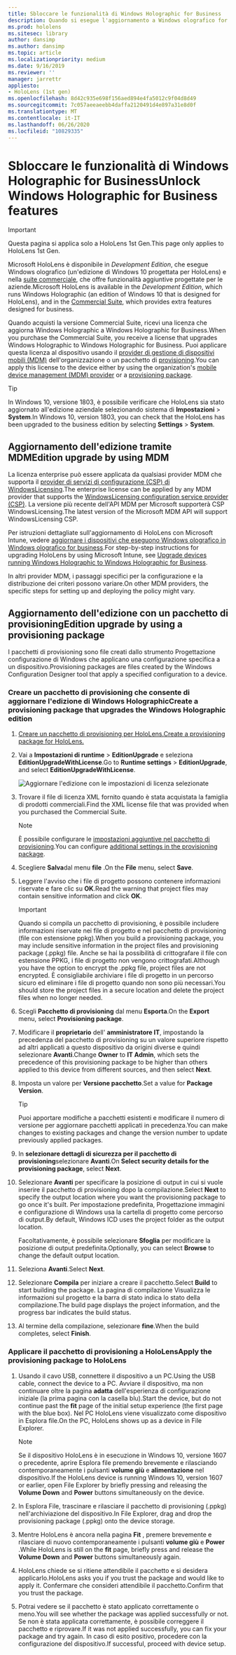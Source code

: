 ```yaml
---
title: Sbloccare le funzionalità di Windows Holographic for Business
description: Quando si esegue l'aggiornamento a Windows olografico for business, HoloLens offre funzionalità aggiuntive progettate per le aziende.
ms.prod: hololens
ms.sitesec: library
author: dansimp
ms.author: dansimp
ms.topic: article
ms.localizationpriority: medium
ms.date: 9/16/2019
ms.reviewer: ''
manager: jarrettr
appliesto:
- HoloLens (1st gen)
ms.openlocfilehash: 8d42c935e698f156aed894e4fa5012c9f04d8d49
ms.sourcegitcommit: 7c057aeeaeebb4daffa2120491d4e897a31e8d0f
ms.translationtype: MT
ms.contentlocale: it-IT
ms.lasthandoff: 06/26/2020
ms.locfileid: "10829335"
---
```

# <span data-ttu-id="87186-103">Sbloccare le funzionalità di Windows Holographic for Business</span><span class="sxs-lookup"><span data-stu-id="87186-103">Unlock Windows Holographic for Business features</span></span>

> [!IMPORTANT]
> <span data-ttu-id="87186-104">Questa pagina si applica solo a HoloLens 1st Gen.</span><span class="sxs-lookup"><span data-stu-id="87186-104">This page only applies to HoloLens 1st Gen.</span></span>

<span data-ttu-id="87186-105">Microsoft HoloLens è disponibile in *Development Edition*, che esegue Windows olografico (un'edizione di Windows 10 progettata per HoloLens) e nella [suite commerciale](hololens-commercial-features.md), che offre funzionalità aggiuntive progettate per le aziende.</span><span class="sxs-lookup"><span data-stu-id="87186-105">Microsoft HoloLens is available in the *Development Edition*, which runs Windows Holographic (an edition of Windows 10 that is designed for HoloLens), and in the [Commercial Suite](hololens-commercial-features.md), which provides extra features designed for business.</span></span>

<span data-ttu-id="87186-106">Quando acquisti la versione Commercial Suite, ricevi una licenza che aggiorna Windows Holographic a Windows Holographic for Business.</span><span class="sxs-lookup"><span data-stu-id="87186-106">When you purchase the Commercial Suite, you receive a license that upgrades Windows Holographic to Windows Holographic for Business.</span></span> <span data-ttu-id="87186-107">Puoi applicare questa licenza al dispositivo usando il [provider di gestione di dispositivi mobili (MDM)](#edition-upgrade-by-using-mdm) dell'organizzazione o un pacchetto di [provisioning](#edition-upgrade-by-using-a-provisioning-package).</span><span class="sxs-lookup"><span data-stu-id="87186-107">You can apply this license to the device either by using the organization's [mobile device management (MDM) provider](#edition-upgrade-by-using-mdm) or a [provisioning package](#edition-upgrade-by-using-a-provisioning-package).</span></span>

> [!TIP]
> <span data-ttu-id="87186-108">In Windows 10, versione 1803, è possibile verificare che HoloLens sia stato aggiornato all'edizione aziendale selezionando sistema di **Impostazioni**  >  **System**.</span><span class="sxs-lookup"><span data-stu-id="87186-108">In Windows 10, version 1803, you can check that the HoloLens has been upgraded to the business edition by selecting **Settings** > **System**.</span></span>

## <span data-ttu-id="87186-109">Aggiornamento dell'edizione tramite MDM</span><span class="sxs-lookup"><span data-stu-id="87186-109">Edition upgrade by using MDM</span></span>

<span data-ttu-id="87186-110">La licenza enterprise può essere applicata da qualsiasi provider MDM che supporta il [provider di servizi di configurazione (CSP) di WindowsLicensing](https://msdn.microsoft.com/library/windows/hardware/dn904983.aspx).</span><span class="sxs-lookup"><span data-stu-id="87186-110">The enterprise license can be applied by any MDM provider that supports the [WindowsLicensing configuration service provider (CSP)](https://msdn.microsoft.com/library/windows/hardware/dn904983.aspx).</span></span> <span data-ttu-id="87186-111">La versione più recente dell'API MDM per Microsoft supporterà CSP WindowsLicensing.</span><span class="sxs-lookup"><span data-stu-id="87186-111">The latest version of the Microsoft MDM API will support WindowsLicensing CSP.</span></span>

<span data-ttu-id="87186-112">Per istruzioni dettagliate sull'aggiornamento di HoloLens con Microsoft Intune, vedere [aggiornare i dispositivi che eseguono Windows olografico in Windows olografico for business](https://docs.microsoft.com/intune/holographic-upgrade).</span><span class="sxs-lookup"><span data-stu-id="87186-112">For step-by-step instructions for upgrading HoloLens by using Microsoft Intune, see [Upgrade devices running Windows Holographic to Windows Holographic for Business](https://docs.microsoft.com/intune/holographic-upgrade).</span></span>

 <span data-ttu-id="87186-113">In altri provider MDM, i passaggi specifici per la configurazione e la distribuzione dei criteri possono variare.</span><span class="sxs-lookup"><span data-stu-id="87186-113">On other MDM providers, the specific steps for setting up and deploying the policy might vary.</span></span>

## <span data-ttu-id="87186-114">Aggiornamento dell'edizione con un pacchetto di provisioning</span><span class="sxs-lookup"><span data-stu-id="87186-114">Edition upgrade by using a provisioning package</span></span>

<span data-ttu-id="87186-115">I pacchetti di provisioning sono file creati dallo strumento Progettazione configurazione di Windows che applicano una configurazione specifica a un dispositivo.</span><span class="sxs-lookup"><span data-stu-id="87186-115">Provisioning packages are files created by the Windows Configuration Designer tool that apply a specified configuration to a device.</span></span>

### <span data-ttu-id="87186-116">Creare un pacchetto di provisioning che consente di aggiornare l'edizione di Windows Holographic</span><span class="sxs-lookup"><span data-stu-id="87186-116">Create a provisioning package that upgrades the Windows Holographic edition</span></span>

1. [<span data-ttu-id="87186-117">Creare un pacchetto di provisioning per HoloLens.</span><span class="sxs-lookup"><span data-stu-id="87186-117">Create a provisioning package for HoloLens.</span></span>](hololens-provisioning.md)
1. <span data-ttu-id="87186-118">Vai a **Impostazioni di runtime** > **EditionUpgrade** e seleziona **EditionUpgradeWithLicense**.</span><span class="sxs-lookup"><span data-stu-id="87186-118">Go to **Runtime settings** > **EditionUpgrade**, and select **EditionUpgradeWithLicense**.</span></span>

    ![Aggiornare l'edizione con le impostazioni di licenza selezionate](images/icd1.png)

1. <span data-ttu-id="87186-120">Trovare il file di licenza XML fornito quando è stata acquistata la famiglia di prodotti commerciali.</span><span class="sxs-lookup"><span data-stu-id="87186-120">Find the XML license file that was provided when you purchased the Commercial Suite.</span></span>

    > [!NOTE]
    > <span data-ttu-id="87186-121">È possibile configurare le [impostazioni aggiuntive nel pacchetto di provisioning](hololens-provisioning.md).</span><span class="sxs-lookup"><span data-stu-id="87186-121">You can configure [additional settings in the provisioning package](hololens-provisioning.md).</span></span>

1. <span data-ttu-id="87186-122">Scegliere **Salva**dal menu **file** .</span><span class="sxs-lookup"><span data-stu-id="87186-122">On the **File** menu, select **Save**.</span></span> 

1. <span data-ttu-id="87186-123">Leggere l'avviso che i file di progetto possono contenere informazioni riservate e fare clic su **OK**.</span><span class="sxs-lookup"><span data-stu-id="87186-123">Read the warning that project files may contain sensitive information and click **OK**.</span></span>

    > [!IMPORTANT]
    > <span data-ttu-id="87186-124">Quando si compila un pacchetto di provisioning, è possibile includere informazioni riservate nei file di progetto e nel pacchetto di provisioning (file con estensione ppkg).</span><span class="sxs-lookup"><span data-stu-id="87186-124">When you build a provisioning package, you may include sensitive information in the project files and provisioning package (.ppkg) file.</span></span> <span data-ttu-id="87186-125">Anche se hai la possibilità di crittografare il file con estensione PPKG, i file di progetto non vengono crittografati.</span><span class="sxs-lookup"><span data-stu-id="87186-125">Although you have the option to encrypt the .ppkg file, project files are not encrypted.</span></span> <span data-ttu-id="87186-126">È consigliabile archiviare i file di progetto in un percorso sicuro ed eliminare i file di progetto quando non sono più necessari.</span><span class="sxs-lookup"><span data-stu-id="87186-126">You should store the project files in a secure location and delete the project files when no longer needed.</span></span>

1. <span data-ttu-id="87186-127">Scegli **Pacchetto di provisioning** dal menu **Esporta**.</span><span class="sxs-lookup"><span data-stu-id="87186-127">On the **Export** menu, select **Provisioning package**.</span></span>

1. <span data-ttu-id="87186-128">Modificare il **proprietario** dell' **amministratore IT**, impostando la precedenza del pacchetto di provisioning su un valore superiore rispetto ad altri applicati a questo dispositivo da origini diverse e quindi selezionare **Avanti**.</span><span class="sxs-lookup"><span data-stu-id="87186-128">Change **Owner** to **IT Admin**, which sets the precedence of this provisioning package to be higher than others applied to this device from different sources, and then select **Next**.</span></span>

1. <span data-ttu-id="87186-129">Imposta un valore per **Versione pacchetto**.</span><span class="sxs-lookup"><span data-stu-id="87186-129">Set a value for **Package Version**.</span></span>

    > [!TIP]
    > <span data-ttu-id="87186-130">Puoi apportare modifiche a pacchetti esistenti e modificare il numero di versione per aggiornare pacchetti applicati in precedenza.</span><span class="sxs-lookup"><span data-stu-id="87186-130">You can make changes to existing packages and change the version number to update previously applied packages.</span></span>

1. <span data-ttu-id="87186-131">In **selezionare dettagli di sicurezza per il pacchetto di provisioning**selezionare **Avanti**.</span><span class="sxs-lookup"><span data-stu-id="87186-131">On **Select security details for the provisioning package**, select **Next**.</span></span>

1. <span data-ttu-id="87186-132">Selezionare **Avanti** per specificare la posizione di output in cui si vuole inserire il pacchetto di provisioning dopo la compilazione.</span><span class="sxs-lookup"><span data-stu-id="87186-132">Select **Next** to specify the output location where you want the provisioning package to go once it's built.</span></span> <span data-ttu-id="87186-133">Per impostazione predefinita, Progettazione immagini e configurazione di Windows usa la cartella di progetto come percorso di output.</span><span class="sxs-lookup"><span data-stu-id="87186-133">By default, Windows ICD uses the project folder as the output location.</span></span>

    <span data-ttu-id="87186-134">Facoltativamente, è possibile selezionare **Sfoglia** per modificare la posizione di output predefinita.</span><span class="sxs-lookup"><span data-stu-id="87186-134">Optionally, you can select **Browse** to change the default output location.</span></span>

1. <span data-ttu-id="87186-135">Seleziona **Avanti**.</span><span class="sxs-lookup"><span data-stu-id="87186-135">Select **Next**.</span></span>

1. <span data-ttu-id="87186-136">Selezionare **Compila** per iniziare a creare il pacchetto.</span><span class="sxs-lookup"><span data-stu-id="87186-136">Select **Build** to start building the package.</span></span> <span data-ttu-id="87186-137">La pagina di compilazione Visualizza le informazioni sul progetto e la barra di stato indica lo stato della compilazione.</span><span class="sxs-lookup"><span data-stu-id="87186-137">The build page displays the project information, and the progress bar indicates the build status.</span></span>

1. <span data-ttu-id="87186-138">Al termine della compilazione, selezionare **fine**.</span><span class="sxs-lookup"><span data-stu-id="87186-138">When the build completes, select **Finish**.</span></span>

### <span data-ttu-id="87186-139">Applicare il pacchetto di provisioning a HoloLens</span><span class="sxs-lookup"><span data-stu-id="87186-139">Apply the provisioning package to HoloLens</span></span>

1. <span data-ttu-id="87186-140">Usando il cavo USB, connettere il dispositivo a un PC.</span><span class="sxs-lookup"><span data-stu-id="87186-140">Using the USB cable, connect the device to a PC.</span></span> <span data-ttu-id="87186-141">Avviare il dispositivo, ma non continuare oltre la pagina **adatta** dell'esperienza di configurazione iniziale (la prima pagina con la casella blu).</span><span class="sxs-lookup"><span data-stu-id="87186-141">Start the device, but do not continue past the **fit** page of the initial setup experience (the first page with the blue box).</span></span> <span data-ttu-id="87186-142">Nel PC HoloLens viene visualizzato come dispositivo in Esplora file.</span><span class="sxs-lookup"><span data-stu-id="87186-142">On the PC, HoloLens shows up as a device in File Explorer.</span></span>

    > [!NOTE]
    > <span data-ttu-id="87186-143">Se il dispositivo HoloLens è in esecuzione in Windows 10, versione 1607 o precedente, aprire Esplora file premendo brevemente e rilasciando contemporaneamente i pulsanti **volume giù** e **alimentazione** nel dispositivo.</span><span class="sxs-lookup"><span data-stu-id="87186-143">If the HoloLens device is running Windows 10, version 1607 or earlier, open File Explorer by briefly pressing and releasing the **Volume Down** and **Power** buttons simultaneously on the device.</span></span>

1. <span data-ttu-id="87186-144">In Esplora File, trascinare e rilasciare il pacchetto di provisioning (.ppkg) nell'archiviazione del dispositivo.</span><span class="sxs-lookup"><span data-stu-id="87186-144">In File Explorer, drag and drop the provisioning package (.ppkg) onto the device storage.</span></span>

1. <span data-ttu-id="87186-145">Mentre HoloLens è ancora nella pagina **Fit** , premere brevemente e rilasciare di nuovo contemporaneamente i pulsanti **volume giù** e **Power** .</span><span class="sxs-lookup"><span data-stu-id="87186-145">While HoloLens is still on the **fit** page, briefly press and release the **Volume Down** and **Power** buttons simultaneously again.</span></span>

1. <span data-ttu-id="87186-146">HoloLens chiede se si ritiene attendibile il pacchetto e si desidera applicarlo.</span><span class="sxs-lookup"><span data-stu-id="87186-146">HoloLens asks you if you trust the package and would like to apply it.</span></span> <span data-ttu-id="87186-147">Confermare che consideri attendibile il pacchetto.</span><span class="sxs-lookup"><span data-stu-id="87186-147">Confirm that you trust the package.</span></span>

1. <span data-ttu-id="87186-148">Potrai vedere se il pacchetto è stato applicato correttamente o meno.</span><span class="sxs-lookup"><span data-stu-id="87186-148">You will see whether the package was applied successfully or not.</span></span> <span data-ttu-id="87186-149">Se non è stata applicata correttamente, è possibile correggere il pacchetto e riprovare.</span><span class="sxs-lookup"><span data-stu-id="87186-149">If it was not applied successfully, you can fix your package and try again.</span></span> <span data-ttu-id="87186-150">In caso di esito positivo, procedere con la configurazione del dispositivo.</span><span class="sxs-lookup"><span data-stu-id="87186-150">If successful, proceed with device setup.</span></span>
